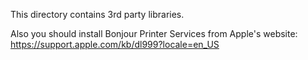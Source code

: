 This directory contains 3rd party libraries.

Also you should install Bonjour Printer Services from Apple's website:
https://support.apple.com/kb/dl999?locale=en_US


